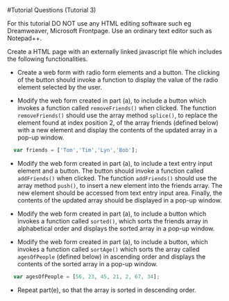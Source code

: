 
#Tutorial Questions (Tutorial 3)

For this tutorial DO NOT  use any HTML editing software such eg Dreamweaver, Microsoft Frontpage. Use an ordinary text editor such as Notepad++.

Create a HTML page with an externally linked javascript file which includes the following functionalities. 
 
* Create a web form with radio form elements and a button. The clicking of the button should invoke a function to display the value of the radio element selected by the user.

* Modify the web form created in part (a), to include a button which invokes a function called `removeFriends()` when clicked. The function `removeFriends()` should use the array method `splice()`, to replace the element found at index position 2, of the array friends (defined below) with a new element and display the contents of the updated array in a pop-up window.

``` js
  var friends = ['Tom','Tim','Lyn','Bob'];
```

* Modify the web form created in part (a), to include a text entry input element and a button.  The button should invoke a function called `addFriends()` when clicked. The function `addFriends()` should use the array method `push()`, to insert a new element into the  friends array. The new element should be accessed from text entry input area. Finally, the contents of the updated array should be displayed in a pop-up window.

* Modify the web form created in part (a), to include a button which invokes a function called `sorted()`, which sorts the friends array in alphabetical order and displays the sorted array in  a pop-up window. 


* Modify the web form created in part (a), to include a button, which invokes a function called `sortAge()` which sorts the array called `agesOfPeople` (defined below)  in ascending order and  displays the contents of the sorted array in  a pop-up window.

``` js
  var agesOfPeople = [56, 23, 45, 21, 2, 67, 34]; 
```
* Repeat part(e), so that the array is sorted in descending order.
